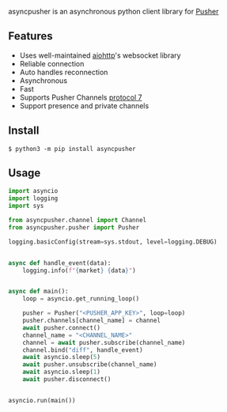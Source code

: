 asyncpusher is an asynchronous python client library for [Pusher](https://pusher.com/channels/)

## Features

- Uses well-maintained [aiohttp](https://github.com/aio-libs/aiohttp)'s websocket library
- Reliable connection
- Auto handles reconnection
- Asynchronous
- Fast
- Supports Pusher Channels [protocol 7](https://pusher.com/docs/channels/library_auth_reference/pusher-websockets-protocol/)
- Support presence and private channels

## Install

```
$ python3 -m pip install asyncpusher
```

## Usage

```python
import asyncio
import logging
import sys

from asyncpusher.channel import Channel
from asyncpusher.pusher import Pusher

logging.basicConfig(stream=sys.stdout, level=logging.DEBUG)


async def handle_event(data):
    logging.info(f"{market} {data}")


async def main():
    loop = asyncio.get_running_loop()

    pusher = Pusher("<PUSHER_APP_KEY>", loop=loop)
    pusher.channels[channel_name] = channel
    await pusher.connect()
    channel_name = "<CHANNEL_NAME>"
    channel = await pusher.subscribe(channel_name)
    channel.bind("diff", handle_event)
    await asyncio.sleep(5)
    await pusher.unsubscribe(channel_name)
    await asyncio.sleep(1)
    await pusher.disconnect()


asyncio.run(main())
```
